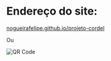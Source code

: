 # Endereço do site: 
[nogueirafelipe.github.io/projeto-cordel](https://nogueirafelipe.github.io/projeto-cordel/)

Ou

![QR Code](https://github.com/nogueirafelipe/projeto-cordel/blob/main/imagens/frame.png)
